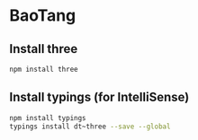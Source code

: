 # BaoTang

## Install three

```bash
npm install three
```

## Install typings (for IntelliSense)

```bash
npm install typings
typings install dt~three --save --global
```
